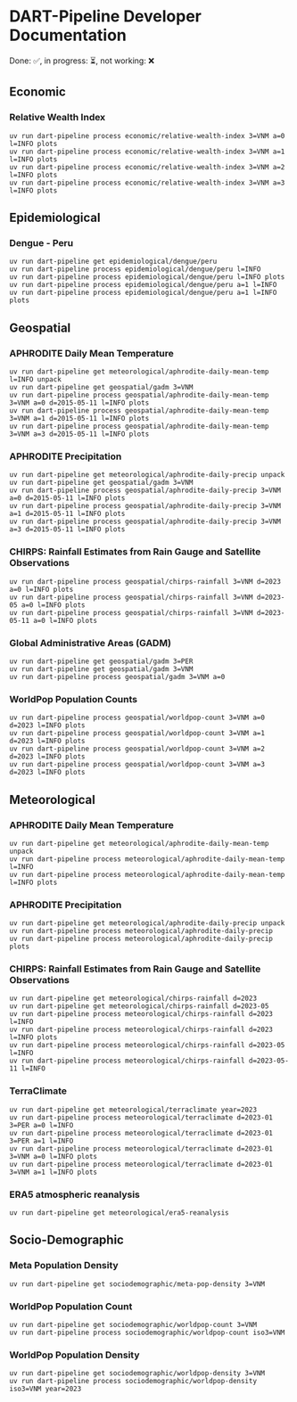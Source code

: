 DART-Pipeline Developer Documentation
=====================================
Done: ✅, in progress: ⏳, not working: ❌

Economic
--------

### Relative Wealth Index

```
uv run dart-pipeline process economic/relative-wealth-index 3=VNM a=0 l=INFO plots
uv run dart-pipeline process economic/relative-wealth-index 3=VNM a=1 l=INFO plots
uv run dart-pipeline process economic/relative-wealth-index 3=VNM a=2 l=INFO plots
uv run dart-pipeline process economic/relative-wealth-index 3=VNM a=3 l=INFO plots
```

Epidemiological
---------------

### Dengue - Peru

```
uv run dart-pipeline get epidemiological/dengue/peru
uv run dart-pipeline process epidemiological/dengue/peru l=INFO
uv run dart-pipeline process epidemiological/dengue/peru l=INFO plots
uv run dart-pipeline process epidemiological/dengue/peru a=1 l=INFO
uv run dart-pipeline process epidemiological/dengue/peru a=1 l=INFO plots
```

Geospatial
----------

### APHRODITE Daily Mean Temperature

```
uv run dart-pipeline get meteorological/aphrodite-daily-mean-temp l=INFO unpack
uv run dart-pipeline get geospatial/gadm 3=VNM
uv run dart-pipeline process geospatial/aphrodite-daily-mean-temp 3=VNM a=0 d=2015-05-11 l=INFO plots
uv run dart-pipeline process geospatial/aphrodite-daily-mean-temp 3=VNM a=1 d=2015-05-11 l=INFO plots
uv run dart-pipeline process geospatial/aphrodite-daily-mean-temp 3=VNM a=3 d=2015-05-11 l=INFO plots
```

### APHRODITE Precipitation

```
uv run dart-pipeline get meteorological/aphrodite-daily-precip unpack
uv run dart-pipeline get geospatial/gadm 3=VNM
uv run dart-pipeline process geospatial/aphrodite-daily-precip 3=VNM a=0 d=2015-05-11 l=INFO plots
uv run dart-pipeline process geospatial/aphrodite-daily-precip 3=VNM a=1 d=2015-05-11 l=INFO plots
uv run dart-pipeline process geospatial/aphrodite-daily-precip 3=VNM a=3 d=2015-05-11 l=INFO plots
```

### CHIRPS: Rainfall Estimates from Rain Gauge and Satellite Observations

```
uv run dart-pipeline process geospatial/chirps-rainfall 3=VNM d=2023 a=0 l=INFO plots
uv run dart-pipeline process geospatial/chirps-rainfall 3=VNM d=2023-05 a=0 l=INFO plots
uv run dart-pipeline process geospatial/chirps-rainfall 3=VNM d=2023-05-11 a=0 l=INFO plots
```

### Global Administrative Areas (GADM)

```
uv run dart-pipeline get geospatial/gadm 3=PER
uv run dart-pipeline get geospatial/gadm 3=VNM
uv run dart-pipeline process geospatial/gadm 3=VNM a=0
```

### WorldPop Population Counts

```
uv run dart-pipeline process geospatial/worldpop-count 3=VNM a=0 d=2023 l=INFO plots
uv run dart-pipeline process geospatial/worldpop-count 3=VNM a=1 d=2023 l=INFO plots
uv run dart-pipeline process geospatial/worldpop-count 3=VNM a=2 d=2023 l=INFO plots
uv run dart-pipeline process geospatial/worldpop-count 3=VNM a=3 d=2023 l=INFO plots
```

Meteorological
--------------

### APHRODITE Daily Mean Temperature

```
uv run dart-pipeline get meteorological/aphrodite-daily-mean-temp unpack
uv run dart-pipeline process meteorological/aphrodite-daily-mean-temp l=INFO
uv run dart-pipeline process meteorological/aphrodite-daily-mean-temp l=INFO plots
```

### APHRODITE Precipitation

```
uv run dart-pipeline get meteorological/aphrodite-daily-precip unpack
uv run dart-pipeline process meteorological/aphrodite-daily-precip
uv run dart-pipeline process meteorological/aphrodite-daily-precip plots
```

### CHIRPS: Rainfall Estimates from Rain Gauge and Satellite Observations

```
uv run dart-pipeline get meteorological/chirps-rainfall d=2023
uv run dart-pipeline get meteorological/chirps-rainfall d=2023-05
uv run dart-pipeline process meteorological/chirps-rainfall d=2023 l=INFO
uv run dart-pipeline process meteorological/chirps-rainfall d=2023 l=INFO plots
uv run dart-pipeline process meteorological/chirps-rainfall d=2023-05 l=INFO
uv run dart-pipeline process meteorological/chirps-rainfall d=2023-05-11 l=INFO
```

### TerraClimate

```
uv run dart-pipeline get meteorological/terraclimate year=2023
uv run dart-pipeline process meteorological/terraclimate d=2023-01 3=PER a=0 l=INFO
uv run dart-pipeline process meteorological/terraclimate d=2023-01 3=PER a=1 l=INFO
uv run dart-pipeline process meteorological/terraclimate d=2023-01 3=VNM a=0 l=INFO plots
uv run dart-pipeline process meteorological/terraclimate d=2023-01 3=VNM a=1 l=INFO plots
```

### ERA5 atmospheric reanalysis

```
uv run dart-pipeline get meteorological/era5-reanalysis
```

Socio-Demographic
-----------------

### Meta Population Density

```
uv run dart-pipeline get sociodemographic/meta-pop-density 3=VNM
```

### WorldPop Population Count

```
uv run dart-pipeline get sociodemographic/worldpop-count 3=VNM
uv run dart-pipeline process sociodemographic/worldpop-count iso3=VNM
```

### WorldPop Population Density

```
uv run dart-pipeline get sociodemographic/worldpop-density 3=VNM
uv run dart-pipeline process sociodemographic/worldpop-density iso3=VNM year=2023
```

